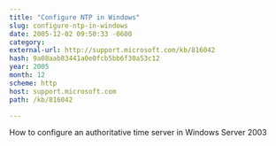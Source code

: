 ```yaml
---
title: "Configure NTP in Windows"
slug: configure-ntp-in-windows
date: 2005-12-02 09:50:33 -0600
category: 
external-url: http://support.microsoft.com/kb/816042
hash: 9a08aab83441a0e0fcb5bb6f30a53c12
year: 2005
month: 12
scheme: http
host: support.microsoft.com
path: /kb/816042

---
```


How to configure an authoritative time server in Windows Server 2003
